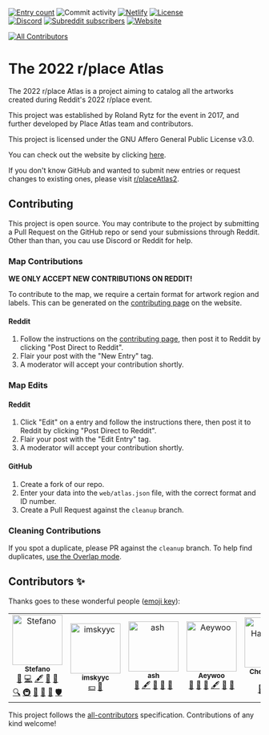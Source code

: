 [![Entry count](https://img.shields.io/badge/dynamic/json?color=blue&label=entries&query=%24.length&url=https%3A%2F%2Fgithub.com%2FplaceAtlas%2Fatlas%2Fblob%2Fmaster%2Fweb%2Fatlas.json%3Fraw%3Dtrue)](https://place-atlas.stefanocoding.me/)
![Commit activity](https://img.shields.io/github/commit-activity/w/placeAtlas/atlas)
[![Netlify](https://img.shields.io/netlify/1e7291ce-0680-45ed-9843-47a32a992bbb?logo=netlify&logoColor=white)](https://app.netlify.com/sites/place-atlas/deploys)
[![License](https://img.shields.io/github/license/placeAtlas/atlas)](https://github.com/placeAtlas/atlas/blob/master/LICENSE)  
[![Discord](https://img.shields.io/discord/960791635342524496?color=%235865F2&logo=discord&logoColor=white)](https://discord.gg/pJkm23b2nA)
[![Subreddit subscribers](https://img.shields.io/reddit/subreddit-subscribers/placeAtlas2?color=%23FF4500&label=r%2FplaceAtlas2&logo=reddit&logoColor=white)](https://www.reddit.com/r/placeAtlas2/)
[![Website](https://img.shields.io/static/v1?label=website&message=place-atlas.stefanocoding.me&color=blue)](https://place-atlas.stefanocoding.me/)
<!-- ALL-CONTRIBUTORS-BADGE:START - Do not remove or modify this section -->
[![All Contributors](https://img.shields.io/badge/all_contributors-7-orange.svg?style=flat-square)](#contributors-)
<!-- ALL-CONTRIBUTORS-BADGE:END -->
# The 2022 r/place Atlas

The 2022 r/place Atlas is a project aiming to catalog all the artworks created during Reddit's 2022 r/place event.

This project was established by Roland Rytz for the event in 2017, and further developed by Place Atlas team and contributors. 

This project is licensed under the GNU Affero General Public License v3.0.

You can check out the website by clicking [here](https://place-atlas.stefanocoding.me/).

If you don't know GitHub and wanted to submit new entries or request changes to existing ones, please visit [r/placeAtlas2](https://www.reddit.com/r/placeAtlas2/).

## Contributing

This project is open source. You may contribute to the project by submitting a Pull Request on the GitHub repo or send your submissions through Reddit. Other than than, you cau use Discord or Reddit for help.

### Map Contributions

**WE ONLY ACCEPT NEW CONTRIBUTIONS ON REDDIT!**

To contribute to the map, we require a certain format for artwork region and labels. This can be generated on the [contributing page](https://place-atlas.stefanocoding.me/index.html?mode=draw) on the website. 

#### Reddit

1. Follow the instructions on the [contributing page](https://place-atlas.stefanocoding.me/index.html?mode=draw), then post it to Reddit by clicking "Post Direct to Reddit".
2. Flair your post with the "New Entry" tag.
3. A moderator will accept your contribution shortly.

<!--

#### GitHub

1. Create a fork of our repo.
2. Enter your data into the `web/_js/atlas.js` file, with the correct format and ID number.
3. Create a Pull Request.

-->

### Map Edits

#### Reddit

1. Click "Edit" on a entry and follow the instructions there, then post it to Reddit by clicking "Post Direct to Reddit".
2. Flair your post with the "Edit Entry" tag.
3. A moderator will accept your contribution shortly.

#### GitHub

1. Create a fork of our repo.
2. Enter your data into the `web/atlas.json` file, with the correct format and ID number.
3. Create a Pull Request against the `cleanup` branch.

### Cleaning Contributions

If you spot a duplicate, please PR against the `cleanup` branch. To help find duplicates, [use the Overlap mode](https://place-atlas.stefanocoding.me?mode=overlap).
## Contributors ✨

Thanks goes to these wonderful people ([emoji key](https://allcontributors.org/docs/en/emoji-key)):

<!-- ALL-CONTRIBUTORS-LIST:START - Do not remove or modify this section -->
<!-- prettier-ignore-start -->
<!-- markdownlint-disable -->
<table>
  <tbody>
    <tr>
      <td align="center"><a href="https://stefanocoding.me"><img src="https://avatars.githubusercontent.com/u/25939526?v=4?s=100" width="100px;" alt="Stefano"/><br /><sub><b>Stefano</b></sub></a><br /><a href="#business-Codixer" title="Business development">💼</a> <a href="https://github.com/placeAtlas/atlas/commits?author=Codixer" title="Code">💻</a> <a href="#content-Codixer" title="Content">🖋</a> <a href="#data-Codixer" title="Data">🔣</a> <a href="#design-Codixer" title="Design">🎨</a> <a href="#fundingFinding-Codixer" title="Funding Finding">🔍</a> <a href="#infra-Codixer" title="Infrastructure (Hosting, Build-Tools, etc)">🚇</a> <a href="#maintenance-Codixer" title="Maintenance">🚧</a> <a href="#projectManagement-Codixer" title="Project Management">📆</a> <a href="#question-Codixer" title="Answering Questions">💬</a> <a href="#security-Codixer" title="Security">🛡️</a></td>
      <td align="center"><a href="https://www.imskyyc.xyz/"><img src="https://avatars.githubusercontent.com/u/48039776?v=4?s=100" width="100px;" alt="imskyyc"/><br /><sub><b>imskyyc</b></sub></a><br /><a href="#financial-imskyyc" title="Financial">💵</a> <a href="#ideas-imskyyc" title="Ideas, Planning, & Feedback">🤔</a></td>
      <td align="center"><a href="https://github.com/ab-gh"><img src="https://avatars.githubusercontent.com/u/18347932?v=4?s=100" width="100px;" alt="ash"/><br /><sub><b>ash</b></sub></a><br /><a href="#business-ab-gh" title="Business development">💼</a> <a href="#content-ab-gh" title="Content">🖋</a> <a href="#data-ab-gh" title="Data">🔣</a> <a href="#projectManagement-ab-gh" title="Project Management">📆</a> <a href="https://github.com/placeAtlas/atlas/pulls?q=is%3Apr+reviewed-by%3Aab-gh" title="Reviewed Pull Requests">👀</a></td>
      <td align="center"><a href="https://linktr.ee/aeywoo"><img src="https://avatars.githubusercontent.com/u/65846594?v=4?s=100" width="100px;" alt="Aeywoo"/><br /><sub><b>Aeywoo</b></sub></a><br /><a href="#business-Aeywoo" title="Business development">💼</a> <a href="https://github.com/placeAtlas/atlas/issues?q=author%3AAeywoo" title="Bug reports">🐛</a> <a href="#blog-Aeywoo" title="Blogposts">📝</a> <a href="#content-Aeywoo" title="Content">🖋</a> <a href="#maintenance-Aeywoo" title="Maintenance">🚧</a> <a href="#research-Aeywoo" title="Research">🔬</a></td>
      <td align="center"><a href="https://www.linkedin.com/in/chenghanngan/"><img src="https://avatars.githubusercontent.com/u/6516839?v=4?s=100" width="100px;" alt="Cheng Hann Gan"/><br /><sub><b>Cheng Hann Gan</b></sub></a><br /><a href="#data-AnonymousRandomPerson" title="Data">🔣</a> <a href="#content-AnonymousRandomPerson" title="Content">🖋</a> <a href="#research-AnonymousRandomPerson" title="Research">🔬</a></td>
      <td align="center"><a href="https://github.com/mxdanger"><img src="https://avatars.githubusercontent.com/u/32040254?v=4?s=100" width="100px;" alt="mxdanger"/><br /><sub><b>mxdanger</b></sub></a><br /><a href="https://github.com/placeAtlas/atlas/commits?author=mxdanger" title="Code">💻</a> <a href="#a11y-mxdanger" title="Accessibility">️️️️♿️</a> <a href="https://github.com/placeAtlas/atlas/issues?q=author%3Amxdanger" title="Bug reports">🐛</a> <a href="#design-mxdanger" title="Design">🎨</a> <a href="#ideas-mxdanger" title="Ideas, Planning, & Feedback">🤔</a> <a href="#infra-mxdanger" title="Infrastructure (Hosting, Build-Tools, etc)">🚇</a> <a href="#maintenance-mxdanger" title="Maintenance">🚧</a> <a href="#tool-mxdanger" title="Tools">🔧</a> <a href="#userTesting-mxdanger" title="User Testing">📓</a></td>
      <td align="center"><a href="http://youtube.com/c/Artillect0"><img src="https://avatars.githubusercontent.com/u/8906201?v=4?s=100" width="100px;" alt="Riley"/><br /><sub><b>Riley</b></sub></a><br /><a href="#data-artillect" title="Data">🔣</a></td>
    </tr>
  </tbody>
</table>

<!-- markdownlint-restore -->
<!-- prettier-ignore-end -->

<!-- ALL-CONTRIBUTORS-LIST:END -->

This project follows the [all-contributors](https://github.com/all-contributors/all-contributors) specification. Contributions of any kind welcome!
